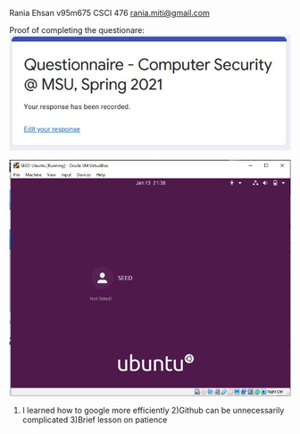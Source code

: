 Rania
Ehsan
v95m675
CSCI 476
rania.miti@gmail.com


Proof of completing the questionare:
![Questionaire](https://github.com/Rania-ME/csci-476-594-spring2021-private/blob/main/lab00/security_questionaire.JPG)


![Questionaire](https://github.com/Rania-ME/csci-476-594-spring2021-private/blob/main/lab00/security_vm.JPG)
1) I learned how to google more efficiently 
2)Github can be unnecessarily complicated
3)Brief lesson on patience 

